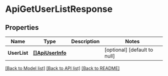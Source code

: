 # ApiGetUserListResponse

## Properties
Name | Type | Description | Notes
------------ | ------------- | ------------- | -------------
**UserList** | [**[]ApiUserInfo**](api.UserInfo.md) |  | [optional] [default to null]

[[Back to Model list]](../README.md#documentation-for-models) [[Back to API list]](../README.md#documentation-for-api-endpoints) [[Back to README]](../README.md)

